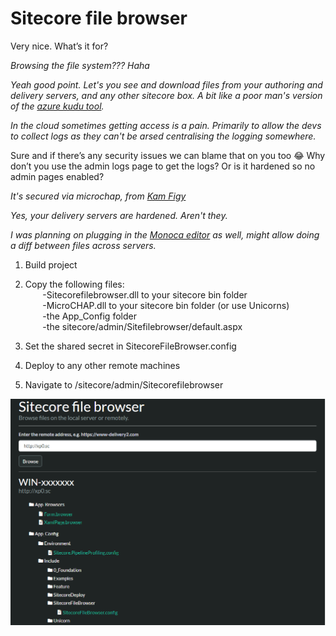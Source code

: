 # Sitecore file browser

Very nice.  What’s it for?

<em>Browsing the file system??? Haha</em>

<em>Yeah good point. Let's you see and download files from your authoring and delivery servers, and any other sitecore box. A bit like a poor man's version of the [azure kudu tool](https://github.com/projectkudu/kudu).</em>

<em>In the cloud sometimes getting access is a pain. 
Primarily to allow the devs to collect logs as they can't be arsed centralising the logging somewhere.</em>

Sure and if there’s any security issues we can blame that on you too :joy:
Why don’t you use the admin logs page to get the logs? Or is it hardened so no admin pages enabled?

<em>It's secured via microchap, from [Kam Figy](https://github.com/kamsar/MicroCHAP)</em>

<em>Yes, your delivery servers are hardened. Aren't they.</em>

<em>I was planning on plugging in the [Monoca editor](https://github.com/Microsoft/monaco-editor) as well, might allow doing a diff between files across servers.</em>

1. Build project

2. Copy the following files:<br/>
&nbsp;&nbsp;&nbsp;&nbsp;&nbsp;&nbsp; -Sitecorefilebrowser.dll to your sitecore bin folder<br/>
&nbsp;&nbsp;&nbsp;&nbsp;&nbsp;&nbsp; -MicroCHAP.dll to your sitecore bin folder (or use Unicorns)<br/>
&nbsp;&nbsp;&nbsp;&nbsp;&nbsp;&nbsp; -the App_Config folder<br/>
&nbsp;&nbsp;&nbsp;&nbsp;&nbsp;&nbsp; -the sitecore/admin/Sitefilebrowser/default.aspx<br/>

3. Set the shared secret in SitecoreFileBrowser.config

4. Deploy to any other remote machines

5. Navigate to /sitecore/admin/Sitecorefilebrowser


![alt text](https://github.com/benmcevoy/SitecoreFileBrowser/blob/master/readme.PNG "A screenshot")
